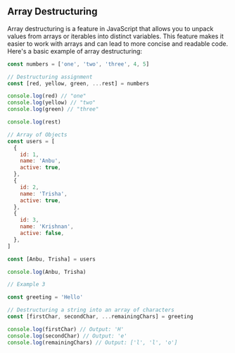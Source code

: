 ## Array Destructuring

Array destructuring is a feature in JavaScript that allows you to unpack values from arrays or iterables into distinct variables. This feature makes it easier to work with arrays and can lead to more concise and readable code. Here's a basic example of array destructuring:

```js
const numbers = ['one', 'two', 'three', 4, 5]

// Destructuring assignment
const [red, yellow, green, ...rest] = numbers

console.log(red) // "one"
console.log(yellow) // "two"
console.log(green) // "three"

console.log(rest)

// Array of Objects
const users = [
  {
    id: 1,
    name: 'Anbu',
    active: true,
  },
  {
    id: 2,
    name: 'Trisha',
    active: true,
  },
  {
    id: 3,
    name: 'Krishnan',
    active: false,
  },
]

const [Anbu, Trisha] = users

console.log(Anbu, Trisha)

// Example 3

const greeting = 'Hello'

// Destructuring a string into an array of characters
const [firstChar, secondChar, ...remainingChars] = greeting

console.log(firstChar) // Output: 'H'
console.log(secondChar) // Output: 'e'
console.log(remainingChars) // Output: ['l', 'l', 'o']
```
